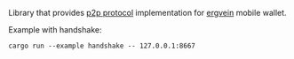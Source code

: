 Library that provides [p2p protocol](https://github.com/hexresearch/ergvein/wiki/Indexer-TCP-protocol) implementation for [ergvein](https://github.com/hexresearch/ergvein) mobile wallet.

Example with handshake:
```
cargo run --example handshake -- 127.0.0.1:8667
```
